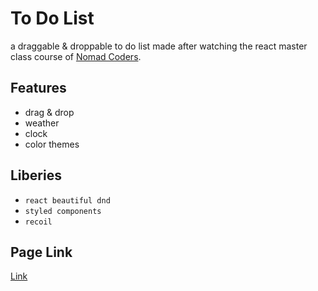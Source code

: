 # To Do List

a draggable & droppable to do list made after watching
the react master class course of [Nomad Coders](https://nomadcoders.co/).

## Features

- drag & drop
- weather
- clock
- color themes

## Liberies

- `react beautiful dnd`
- `styled components`
- `recoil`

## Page Link

[Link](https://the-new-kim.github.io/to-do-list/)
